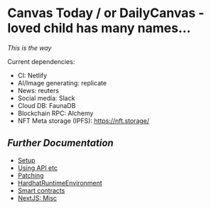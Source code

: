 # Canvas Today / or DailyCanvas - loved child has many names...

_This is the way_

Current dependencies:

- CI: Netlify
- AI/Image generating: replicate
- News: reuters
- Social media: Slack
- Cloud DB: FaunaDB
- Blockchain RPC: Alchemy
- NFT Meta storage (IPFS): https://nft.storage/

## _Further Documentation_

- [Setup](docs/setup.md)
- [Using API etc](docs/using-api-etc.md)
- [Patching](docs/patching.md)
- [HardhatRuntimeEnvironment](docs/ethereum-hardhat.md)
- [Smart contracts](docs/smart-contracts.md)
- [NextJS: Misc](docs/nextjs-misc.md)
